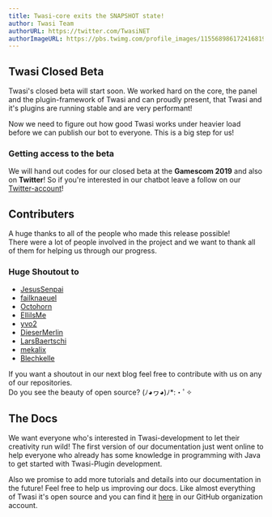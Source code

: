 ```yaml
---
title: Twasi-core exits the SNAPSHOT state!
author: Twasi Team
authorURL: https://twitter.com/TwasiNET
authorImageURL: https://pbs.twimg.com/profile_images/1155689861724168192/9x3BpPWm_400x400.jpg
---
```


## Twasi Closed Beta

Twasi's closed beta will start soon. We worked hard on the core, the panel and the plugin-framework of Twasi and can proudly present, that Twasi and it's plugins are running stable and are very performant!

Now we need to figure out how good Twasi works under heavier load before we can publish our bot to everyone. This is a big step for us!

### Getting access to the beta

We will hand out codes for our closed beta at the **Gamescom 2019** and also on **Twitter**! So if you're interested in our chatbot leave a follow on our [Twitter-account](https://twitter.com/TwasiNET)!

## Contributers

A huge thanks to all of the people who made this release possible!  
There were a lot of people involved in the project and we want to thank all of them for helping us through our progress.

### Huge Shoutout to
+ [JesusSenpai](https://github.com/JesusSenpai)
+ [failknaeuel](https://github.com/failknaeuel)
+ [Octohorn](https://github.com/Octohorn)
+ [ElliIsMe](https://github.com/ElliIsMe)
+ [yvo2](https://github.com/yvo2)
+ [DieserMerlin](https://github.com/DieserMerlin)
+ [LarsBaertschi](https://github.com/LarsBaertschi)
+ [mekalix](https://github.com/mekalix)
+ [Blechkelle](https://github.com/Blechkelle)

If you want a shoutout in our next blog feel free to contribute with us on any of our repositories.  
Do you see the beauty of open source? (ﾉ◕ヮ◕)ﾉ*:・ﾟ✧

## The Docs

We want everyone who's interested in Twasi-development to let their creativity run wild! The first version of our documentation just went online to help everyone who already has some knowledge in programming with Java to get started with Twasi-Plugin development.

Also we promise to add more tutorials and details into our documentation in the future! Feel free to help us improving our docs. Like almost everything of Twasi it's open source and you can find it [here](https://github.com/Twasi/twasi-docs) in our GitHub organization account.
